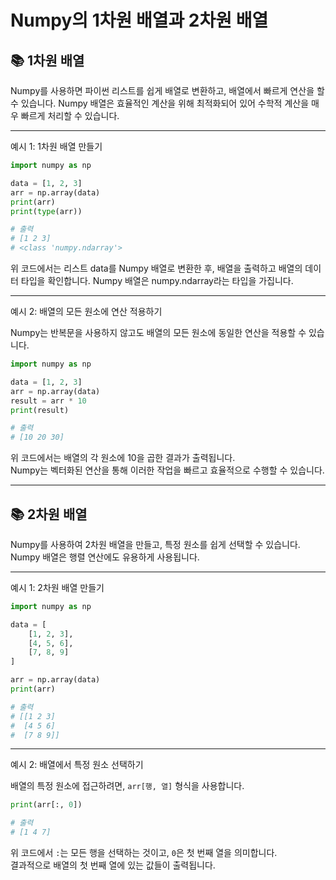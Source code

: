 # Numpy의 1차원 배열과 2차원 배열

## 📚 1차원 배열

Numpy를 사용하면 파이썬 리스트를 쉽게 배열로 변환하고, 배열에서 빠르게 연산을 할 수 있습니다. Numpy 배열은 효율적인 계산을 위해 최적화되어 있어 수학적 계산을 매우 빠르게 처리할 수 있습니다.

---

예시 1: 1차원 배열 만들기

~~~python
import numpy as np

data = [1, 2, 3]
arr = np.array(data)
print(arr)
print(type(arr))

# 출력
# [1 2 3]
# <class 'numpy.ndarray'>
~~~

위 코드에서는 리스트 data를 Numpy 배열로 변환한 후, 배열을 출력하고 배열의 데이터 타입을 확인합니다. Numpy 배열은 numpy.ndarray라는 타입을 가집니다.

---

예시 2: 배열의 모든 원소에 연산 적용하기

Numpy는 반복문을 사용하지 않고도 배열의 모든 원소에 동일한 연산을 적용할 수 있습니다.

~~~python
import numpy as np

data = [1, 2, 3]
arr = np.array(data)
result = arr * 10
print(result)

# 출력
# [10 20 30]
~~~

위 코드에서는 배열의 각 원소에 10을 곱한 결과가 출력됩니다.  
Numpy는 벡터화된 연산을 통해 이러한 작업을 빠르고 효율적으로 수행할 수 있습니다.

---

## 📚 2차원 배열

Numpy를 사용하여 2차원 배열을 만들고, 특정 원소를 쉽게 선택할 수 있습니다. Numpy 배열은 행렬 연산에도 유용하게 사용됩니다.

---

예시 1: 2차원 배열 만들기

~~~python
import numpy as np

data = [
    [1, 2, 3],
    [4, 5, 6],
    [7, 8, 9]
]

arr = np.array(data)
print(arr)

# 출력
# [[1 2 3]
#  [4 5 6]
#  [7 8 9]]
~~~

---

예시 2: 배열에서 특정 원소 선택하기

배열의 특정 원소에 접근하려면, `arr[행, 열]` 형식을 사용합니다.

~~~python
print(arr[:, 0])

# 출력
# [1 4 7]
~~~

위 코드에서 `:`는 모든 행을 선택하는 것이고, `0`은 첫 번째 열을 의미합니다.  
결과적으로 배열의 첫 번째 열에 있는 값들이 출력됩니다.
